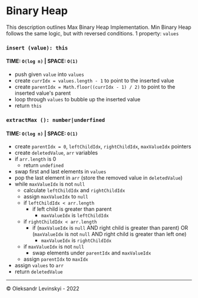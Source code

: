 # Binary Heap
This description outlines Max Binary Heap Implementation. Min Binary Heap follows the same logic, but with reversed conditions.
1 property: `values`

### `insert (value): this`
#### TIME: `O(log n)` | SPACE: `O(1)`
* push given `value` into `values`
* create `currIdx = values.length - 1` to point to the inserted value
* create `parentIdx = Math.floor((currIdx - 1) / 2)` to point to the inserted value's parent
* loop through `values` to bubble up the inserted value
* return `this`

### `extractMax (): number|underfined`
#### TIME: `O(log n)` | SPACE: `O(1)`
* create `parentIdx = 0`, `leftChildIdx`, `rightChildIdx`, `maxValueIdx` pointers
* create `deletedValue`, `arr` variables
* if `arr.length` is 0
    * return `undefined`
* swap first and last elements in `values`
* pop the last element in `arr` (store the removed value in `deletedValue`)
* while `maxValueIdx` is not `null`
    * calculate `leftChildIdx` and `rightChildIdx`
    * assign `maxValueIdx` to `null`
    * if `leftChildIdx < arr.length`
        * if left child is greater than parent
            * `maxValueIdx` is `leftChildIdx`
    * if `rightChildIdx < arr.length`
        * if (`maxValueIdx` is `null` AND right child is greater than parent) OR
          (`maxValueIdx` is not `null` AND right child is greater than left one)
            * `maxValueIdx` is `rightChildIdx`
    * if `maxValueIdx` is not `null`
        * swap elements under `parentIdx` and `maxValueIdx`
    * assign `parentIdx` to `maxIdx`
* assign `values` to `arr`
* return `deletedValue`

---

&copy; Oleksandr Levinskyi - 2022
